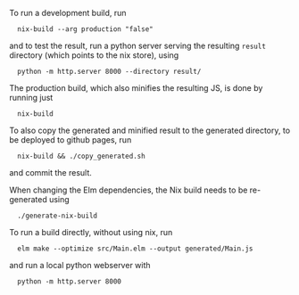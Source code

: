 To run a development build, run
```
  nix-build --arg production "false"
```
and to test the result, run a python server serving the resulting `result` directory (which points to the nix store), using
```
  python -m http.server 8000 --directory result/
```

The production build, which also minifies the resulting JS, is done by running just
```
  nix-build
```
To also copy the generated and minified result to the generated directory, to be deployed to github pages, run
```
  nix-build && ./copy_generated.sh
```
and commit the result.

When changing the Elm dependencies, the Nix build needs to be re-generated using
```
  ./generate-nix-build
```

To run a build directly, without using nix, run
```
  elm make --optimize src/Main.elm --output generated/Main.js
```
and run a local python webserver with
```
  python -m http.server 8000
```

